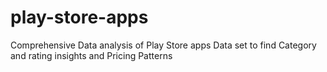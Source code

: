# play-store-apps
Comprehensive Data analysis of Play Store apps Data set to find Category and rating insights and Pricing Patterns
